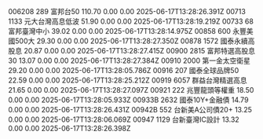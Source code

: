 006208	289	富邦台50	110.70	0.00	0.00	2025-06-17T13:28:26.391Z
00713	1133	元大台灣高息低波	51.90	0.00	0.00	2025-06-17T13:28:19.219Z
00733	68	富邦臺灣中小	39.02	0.00	0.00	2025-06-17T13:28:14.975Z
00858	600	永豐美國500大	29.30	0.00	0.00	2025-06-17T13:28:27.350Z
00878	1572	國泰永續高股息	20.87	0.00	0.00	2025-06-17T13:28:27.415Z
00900	2815	富邦特選高股息30	13.07	0.00	0.00	2025-06-17T13:28:27.384Z
00910	2000	第一金太空衛星	29.20	0.00	0.00	2025-06-17T13:28:05.786Z
00916	207	國泰全球品牌50	22.59	0.00	0.00	2025-06-17T13:28:25.212Z
00919	6057	群益台灣精選高息	21.65	0.00	0.00	2025-06-17T13:28:27.097Z
00921	222	兆豐龍頭等權重	18.50	0.00	0.00	2025-06-17T13:28:05.933Z
00933B	2632	國泰10Y+金融債	14.79	0.00	0.00	2025-06-17T13:28:26.431Z
00942B	552	台新美A公司債20+	13.25	0.00	0.00	2025-06-17T13:28:06.069Z
00947	1129	台新臺灣IC設計	13.32	0.00	0.00	2025-06-17T13:28:26.398Z